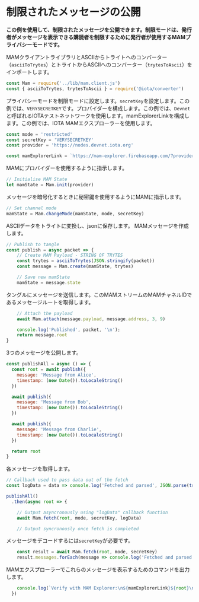 # 制限されたメッセージの公開
<!-- # Publishing restricted messages -->

**この例を使用して、制限されたメッセージを公開できます。制限モードは、発行者がメッセージを表示できる購読者を制限するために発行者が使用するMAMプライバシーモードです。**
<!-- **Using this example you can publish a restricted message.** Restricted is the MAM privacy mode used by publishers to limit which subscribers may view their messages.** -->

MAMクライアントライブラリとASCIIからトライトへのコンバーター（`asciiToTrytes`）とトライトからASCIIへのコンバーター（`trytesToAscii`）をインポートします。
<!-- First, import the MAM client library and the ascii to tryte and tryte to ascii converters -->

```js
const Mam = require('../lib/mam.client.js')
const { asciiToTrytes, trytesToAscii } = require('@iota/converter')
```

プライバシーモードを制限モードに設定します。`secretKey`を設定します。この例では、`VERYSECRETKEY`です。プロバイダーを構成します。この例では、`Devnet`と呼ばれるIOTAテストネットワークを使用します。mamExplorerLinkを構成します。この例では、IOTA MAMエクスプローラーを使用します。
<!-- Set the privacy mode to restricted.  Set the secretKey.  In this example, it is 'VERYSECRETKEY'.  Configure the provider.  This example uses the IOTA testbed, called "Devnet".  Configure the mamExplorerLink.  This example uses the IOTA MAM explorer. -->

```js
const mode = 'restricted'
const secretKey = 'VERYSECRETKEY'
const provider = 'https://nodes.devnet.iota.org'

const mamExplorerLink = `https://mam-explorer.firebaseapp.com/?provider=${encodeURIComponent(provider)}&mode=${mode}&key=${secretKey.padEnd(81, '9')}&root=`
```

MAMにプロバイダーを使用するように指示します。
<!-- Tell MAM to use the provider -->

```js
// Initialise MAM State
let mamState = Mam.init(provider)
```

メッセージを暗号化するときに秘密鍵を使用するようにMAMに指示します。
<!-- Tell MAM to use the secret key when encrypting the message -->

```js
// Set channel mode
mamState = Mam.changeMode(mamState, mode, secretKey)
```

ASCIIデータをトライトに変換し、jsonに保存します。 MAMメッセージを作成します。
<!-- Convert the ascii data to trytes and store it in json.  Create your MAM message -->

```js
// Publish to tangle
const publish = async packet => {
    // Create MAM Payload - STRING OF TRYTES
    const trytes = asciiToTrytes(JSON.stringify(packet))
    const message = Mam.create(mamState, trytes)

    // Save new mamState
    mamState = message.state
```

タングルにメッセージを送信します。このMAMストリームのMAMチャネルIDであるメッセージルートを取得します。
<!-- Send your message to the Tangle. You will get the message root which is the MAM channel ID for this MAM stream -->

```js
    // Attach the payload
    await Mam.attach(message.payload, message.address, 3, 9)

    console.log('Published', packet, '\n');
    return message.root
}
```

3つのメッセージを公開します。
<!-- Publish three messages -->

```js
const publishAll = async () => {
  const root = await publish({
    message: 'Message from Alice',
    timestamp: (new Date()).toLocaleString()
  })

  await publish({
    message: 'Message from Bob',
    timestamp: (new Date()).toLocaleString()
  })

  await publish({
    message: 'Message from Charlie',
    timestamp: (new Date()).toLocaleString()
  })

  return root
}
```

各メッセージを取得します。
<!-- Fetch each message -->

```js
// Callback used to pass data out of the fetch
const logData = data => console.log('Fetched and parsed', JSON.parse(trytesToAscii(data)), '\n')

publishAll()
  .then(async root => {

    // Output asyncronously using "logData" callback function
    await Mam.fetch(root, mode, secretKey, logData)

    // Output syncronously once fetch is completed
```

メッセージをデコードするには`secretKey`が必要です。
<!-- You need the secretKey to decode the message -->

```js
    const result = await Mam.fetch(root, mode, secretKey)
    result.messages.forEach(message => console.log('Fetched and parsed', JSON.parse(trytesToAscii(message)), '\n'))
```

MAMエクスプローラーでこれらのメッセージを表示するためのコマンドを出力します。
<!-- Print the command for viewing these messages in the MAM Explorer -->

```js
    console.log(`Verify with MAM Explorer:\n${mamExplorerLink}${root}\n`);
  })
```
